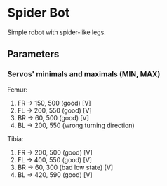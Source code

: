 # Spider Bot

Simple robot with spider-like legs.

## Parameters

### Servos' minimals and maximals (MIN, MAX)

Femur:
1. FR → 150, 500 (good)                     [V]
2. FL → 200, 550 (good)                     [V]
3. BR → 60, 500 (good)                      [V]
4. BL → 200, 550 (wrong turning direction)

Tibia:
1. FR → 200, 500 (good)                     [V]
2. FL → 400, 550 (good)                     [V]
3. BR → 60, 300 (bad low state)             [V]
4. BL → 420, 590 (good)                     [V]
